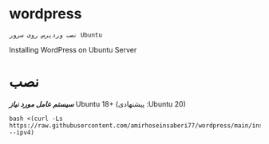 # wordpress
```
نصب وردپرس روی سرور Ubuntu
```
Installing WordPress on Ubuntu Server

# نصب
***سیستم عامل مورد نیاز***
Ubuntu 18+ (پیشنهادی :Ubuntu 20)<br>

```
bash <(curl -Ls https://raw.githubusercontent.com/amirhoseinsaberi77/wordpress/main/install.sh --ipv4)
```
